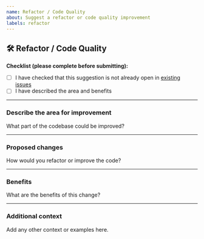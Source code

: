 ```yaml
---
name: Refactor / Code Quality
about: Suggest a refactor or code quality improvement
labels: refactor
---
```


## 🛠️ Refactor / Code Quality

**Checklist (please complete before submitting):**
- [ ] I have checked that this suggestion is not already open in [existing issues](https://github.com/Rohit-Dnath/LOL-URL/issues)
- [ ] I have described the area and benefits

---

### Describe the area for improvement
What part of the codebase could be improved?

---

### Proposed changes
How would you refactor or improve the code?

---

### Benefits
What are the benefits of this change?

---

### Additional context
Add any other context or examples here.
